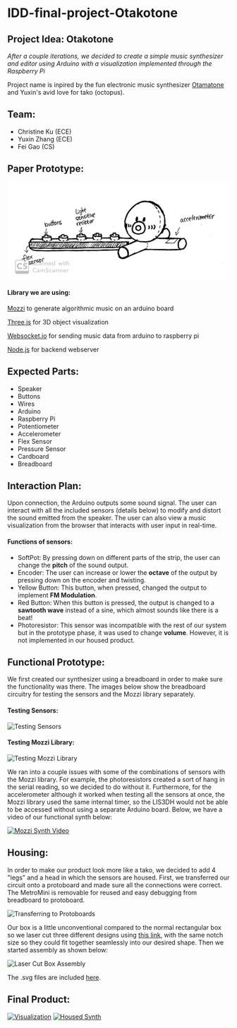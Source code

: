 # IDD-final-project-Otakotone

## Project Idea: Otakotone
*After a couple iterations, we decided to create a simple music synthesizer and editor using Arduino with a visualization implemented through the Raspberry Pi*

Project name is inpired by the fun electronic music synthesizer [Otamatone](https://en.wikipedia.org/wiki/Otamatone) and Yuxin's avid love for tako (octopus).

## Team:
* Christine Ku (ECE)
* Yuxin Zhang (ECE)
* Fei Gao (CS)

## Paper Prototype:
![paperproto](./otakotone.jpg)

#### Library we are using: 
[Mozzi](https://sensorium.github.io/Mozzi/) to generate algorithmic music on an arduino board

[Three.js](https://threejs.org/) for 3D object visualization

[Websocket.io](http://websocket.io/) for sending music data from arduino to raspberry pi

[Node.js](https://nodejs.org/en/) for backend webserver

## Expected Parts:
* Speaker
* Buttons
* Wires
* Arduino
* Raspberry Pi
* Potentiometer
* Accelerometer
* Flex Sensor
* Pressure Sensor
* Cardboard
* Breadboard

## Interaction Plan:
Upon connection, the Arduino outputs some sound signal. The user can interact with all the included sensors (details below) to modify and distort the sound emitted from the speaker. The user can also view a music visualization from the browser that interacts with user input in real-time.

#### Functions of sensors:
* SoftPot: By pressing down on different parts of the strip, the user can change the **pitch** of the sound output.
* Encoder: The user can increase or lower the **octave** of the output by pressing down on the encoder and twisting.
* Yellow Button: This button, when pressed, changed the output to implement **FM Modulation**.
* Red Button: When this button is pressed, the output is changed to a **sawtooth wave** instead of a sine, which almost sounds like there is a beat!
* Photoresistor: This sensor was incompatible with the rest of our system but in the prototype phase, it was used to change **volume**. However, it is not implemented in our housed product.

## Functional Prototype:

We first created our synthesizer using a breadboard in order to make sure the functionality was there. The images below show the breadboard circuitry for testing the sensors and the Mozzi library separately.

#### Testing Sensors:
![Testing Sensors](https://i.imgur.com/lS1iuzc.jpg?1)

#### Testing Mozzi Library:
![Testing Mozzi Library](https://i.imgur.com/Hg0AcFP.jpg?1)

We ran into a couple issues with some of the combinations of sensors with the Mozzi library. For example, the photoresistors created a sort of hang in the serial reading, so we decided to do without it. Furthermore, for the accelerometer although it worked when testing all the sensors at once, the Mozzi library used the same internal timer, so the LIS3DH would not be able to be accessed without using a separate Arduino board. Below, we have a video of our functional synth below:

[![Mozzi Synth Video](https://i9.ytimg.com/vi/MYVobK3GI_c/mq2.jpg?sqp=CPubuu8F&rs=AOn4CLCWQiglEU78GqJM8DSfsaF6UQWfvw)](https://youtu.be/MYVobK3GI_c)

## Housing:

In order to make our product look more like a tako, we decided to add 4 "legs" and a head in which the sensors are housed. First, we transferred our circuit onto a protoboard and made sure all the connections were correct. The MetroMini is removable for reused and easy debugging from breadboard to protoboard.

![Transferring to Protoboards](https://i.imgur.com/qV4iF5n.jpg)

Our box is a little unconventional compared to the normal rectangular box so we laser cut three different designs using [this link](https://boxdesigner.connectionlab.org/), with the same notch size so they could fit together seamlessly into our desired shape. Then we started assembly as shown below:

![Laser Cut Box Assembly](https://i.imgur.com/XAflrkJ.jpg)

The .svg files are included [here]().

## Final Product:

[![Visualization]()]()
[![Housed Synth]()]()
